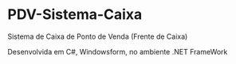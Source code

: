 # PDV-Sistema-Caixa
 Sistema de Caixa de Ponto de Venda (Frente de Caixa)

 Desenvolvida em C#, Windowsform, no ambiente .NET FrameWork

